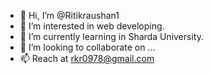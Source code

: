 - 👋 Hi, I’m @Ritikraushan1
- 👀 I’m interested in web developing.
- 🌱 I’m currently learning in Sharda University.
- 💞️ I’m looking to collaborate on ...
- 📫 Reach at rkr0978@gmail.com

<!---
Ritikraushan1/Ritikraushan1 is a ✨ special ✨ repository because its `README.md` (this file) appears on your GitHub profile.
You can click the Preview link to take a look at your changes.
--->
